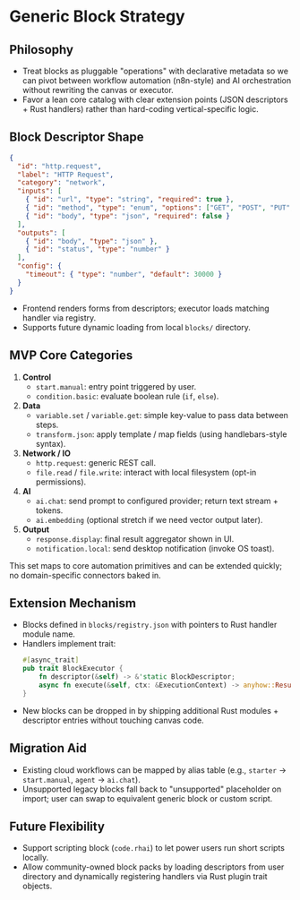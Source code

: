 # Generic Block Strategy

## Philosophy
- Treat blocks as pluggable "operations" with declarative metadata so we can pivot between workflow automation (n8n-style) and AI orchestration without rewriting the canvas or executor.
- Favor a lean core catalog with clear extension points (JSON descriptors + Rust handlers) rather than hard-coding vertical-specific logic.

## Block Descriptor Shape
```json
{
  "id": "http.request",
  "label": "HTTP Request",
  "category": "network",
  "inputs": [
    { "id": "url", "type": "string", "required": true },
    { "id": "method", "type": "enum", "options": ["GET", "POST", "PUT", "DELETE"], "default": "GET" },
    { "id": "body", "type": "json", "required": false }
  ],
  "outputs": [
    { "id": "body", "type": "json" },
    { "id": "status", "type": "number" }
  ],
  "config": {
    "timeout": { "type": "number", "default": 30000 }
  }
}
```
- Frontend renders forms from descriptors; executor loads matching handler via registry.
- Supports future dynamic loading from local `blocks/` directory.

## MVP Core Categories
1. **Control**
   - `start.manual`: entry point triggered by user.
   - `condition.basic`: evaluate boolean rule (`if`, `else`).
2. **Data**
   - `variable.set` / `variable.get`: simple key-value to pass data between steps.
   - `transform.json`: apply template / map fields (using handlebars-style syntax).
3. **Network / IO**
   - `http.request`: generic REST call.
   - `file.read` / `file.write`: interact with local filesystem (opt-in permissions).
4. **AI**
   - `ai.chat`: send prompt to configured provider; return text stream + tokens.
   - `ai.embedding` (optional stretch if we need vector output later).
5. **Output**
   - `response.display`: final result aggregator shown in UI.
   - `notification.local`: send desktop notification (invoke OS toast).

This set maps to core automation primitives and can be extended quickly; no domain-specific connectors baked in.

## Extension Mechanism
- Blocks defined in `blocks/registry.json` with pointers to Rust handler module name.
- Handlers implement trait:
  ```rust
  #[async_trait]
  pub trait BlockExecutor {
      fn descriptor(&self) -> &'static BlockDescriptor;
      async fn execute(&self, ctx: &ExecutionContext) -> anyhow::Result<BlockOutput>;
  }
  ```
- New blocks can be dropped in by shipping additional Rust modules + descriptor entries without touching canvas code.

## Migration Aid
- Existing cloud workflows can be mapped by alias table (e.g., `starter` → `start.manual`, `agent` → `ai.chat`).
- Unsupported legacy blocks fall back to "unsupported" placeholder on import; user can swap to equivalent generic block or custom script.

## Future Flexibility
- Support scripting block (`code.rhai`) to let power users run short scripts locally.
- Allow community-owned block packs by loading descriptors from user directory and dynamically registering handlers via Rust plugin trait objects.
